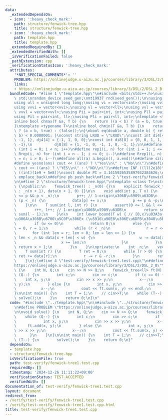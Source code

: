 ```yaml
---
data:
  _extendedDependsOn:
  - icon: ':heavy_check_mark:'
    path: structure/fenwick-tree.hpp
    title: structure/fenwick-tree.hpp
  - icon: ':heavy_check_mark:'
    path: template.hpp
    title: template.hpp
  _extendedRequiredBy: []
  _extendedVerifiedWith: []
  _isVerificationFailed: false
  _pathExtension: cpp
  _verificationStatusIcon: ':heavy_check_mark:'
  attributes:
    '*NOT_SPECIAL_COMMENTS*': ''
    PROBLEM: https://onlinejudge.u-aizu.ac.jp/courses/library/3/DSL/2/DSL_2_B
    links:
    - https://onlinejudge.u-aizu.ac.jp/courses/library/3/DSL/2/DSL_2_B
  bundledCode: "#line 1 \"template.hpp\"\n#include <bits/stdc++.h>\nusing namespace\
    \ std;\nrandom_device seed_gen;\nmt19937 rnd(seed_gen());\n\nusing ll = long long;\n\
    using ull = unsigned long long;\nusing vi = vector<int>;\nusing vvi = vector<vi>;\n\
    using vvvi = vector<vvi>;\nusing vl = vector<ll>;\nusing vvl = vector<vl>;\nusing\
    \ vvvl = vector<vvl>;\nusing Pii = pair<int, int>;\nusing Pll = pair<ll, ll>;\n\
    using Pil = pair<int, ll>;\nusing Pli = pair<ll, int>;\ntemplate <typename T>\n\
    inline bool chmax(T &a, T b) {\n    return ((a < b) ? (a = b, true) : (false));\n\
    }\ntemplate <typename T>\ninline bool chmin(T &a, T b) {\n    return ((a > b)\
    \ ? (a = b, true) : (false));\n}\nbool eq(double a, double b) { return abs(a -\
    \ b) < 0.0000001; }\nconst string LRUD = \"LRUD\";\nconst int di4[4] = {0, 0,\
    \ -1, 1}, dj4[4] = {-1, 1, 0, 0};\nconst int di8[8] = {0, 0, 1, 1, 1, -1, -1,\
    \ -1},\n          dj8[8] = {1, -1, 0, -1, 1, 0, -1, 1};\n\n#define rep(i, n) for\
    \ (int i = 0; i < n; i++)\n#define rep1(i, n) for (int i = 1; i <= n; i++)\n#define\
    \ Rrep(i, n) for (int i = n - 1; i >= 0; i--)\n#define Rrep1(i, n) for (int i\
    \ = n; i > 0; i--)\n#define all(a) a.begin(), a.end()\n#define sz(a) ssize(a)\n\
    #define yesno(ans) cout << ((ans) ? \"Yes\\n\" : \"No\\n\")\n#define YESNO(ans)\
    \ cout << ((ans) ? \"YES\\n\" : \"NO\\n\")\n#define INF ((ll)2e18)\n#define IINF\
    \ ((int)(1e9 + 5e8))\nconst double PI = 3.1415926535897932384626;\n#define eb\
    \ emplace_back\n#define pb push_back\n#line 2 \"test-verify/fenwick-tree1.test.cpp\"\
    \n\n#line 2 \"structure/fenwick-tree.hpp\"\ntemplate <class T>\nstruct fenwick_tree\
    \ {\npublic:\n    fenwick_tree() : _n(0) {}\n    explicit fenwick_tree(int n)\
    \ : _n(n + 1), data(n + 1, 0) {}\n\n    void add(int p, T x) {\n        assert(0\
    \ <= p && p < _n);\n        p++; // 1-origin\u306B\u5909\u63DB\n        while\
    \ (p < _n) {\n            data[p] += x;\n            p += p & -p;\n        }\n\
    \    }\n\n    T sum(int l, int r) {\n        assert(0 <= l && l <= r && r <= _n);\n\
    \        r++, l++; // 1-origin\u306B\u5909\u63DB\n        return sum(r - 1) -\
    \ sum(l - 1);\n    }\n\n    int lower_bound(T w) { // [0,x)\u03A3a_i >=w \u3068\
    \u306A\u308B\u6700\u5C0F\u306Ex (\u5916\u90E8\u306E\u6DFB\u3048\u5B57\u30670-origin)\n\
    \        if (w <= 0)\n            return 0;\n        else {\n            int x\
    \ = 0, r = 1;\n            while (r < _n)\n                r = r << 1;\n     \
    \       for (int len = r; len > 0; len = len >> 1) {\n                if (x +\
    \ len < _n && data[x + len] < w) {\n                    w -= data[x + len];\n\
    \                    x += len;\n                }\n            }\n           \
    \ return x + 1;\n        }\n    }\n\nprivate:\n    int _n;\n    vector<T> data;\n\
    \    T sum(int r) {\n        T ret = 0;\n        while (r > 0) {\n           \
    \ ret += data[r];\n            r -= r & -r;\n        }\n        return ret;\n\
    \    }\n};\n#line 4 \"test-verify/fenwick-tree1.test.cpp\"\n#define PROBLEM \"\
    https://onlinejudge.u-aizu.ac.jp/courses/library/3/DSL/2/DSL_2_B\"\n\nvoid solve()\
    \ {\n    int N, Q;\n    cin >> N >> Q;\n    fenwick_tree<ll> ft(N);\n    while\
    \ (Q--) {\n        int c;\n        cin >> c;\n        if (c == 0) {\n        \
    \    int x, y;\n            cin >> x >> y;\n            x--;\n            ft.add(x,\
    \ y);\n        } else {\n            int x, y;\n            cin >> x >> y;\n \
    \           x--;\n            cout << ft.sum(x, y) << endl;\n        }\n    }\n\
    }\n\nint main() {\n    int T = 1;\n    // cin>>T;\n    while (T--) {\n       \
    \ solve();\n    }\n    return 0;\n}\n"
  code: "#include \"../template.hpp\"\n\n#include \"../structure/fenwick-tree.hpp\"\
    \n#define PROBLEM \"https://onlinejudge.u-aizu.ac.jp/courses/library/3/DSL/2/DSL_2_B\"\
    \n\nvoid solve() {\n    int N, Q;\n    cin >> N >> Q;\n    fenwick_tree<ll> ft(N);\n\
    \    while (Q--) {\n        int c;\n        cin >> c;\n        if (c == 0) {\n\
    \            int x, y;\n            cin >> x >> y;\n            x--;\n       \
    \     ft.add(x, y);\n        } else {\n            int x, y;\n            cin\
    \ >> x >> y;\n            x--;\n            cout << ft.sum(x, y) << endl;\n  \
    \      }\n    }\n}\n\nint main() {\n    int T = 1;\n    // cin>>T;\n    while\
    \ (T--) {\n        solve();\n    }\n    return 0;\n}"
  dependsOn:
  - template.hpp
  - structure/fenwick-tree.hpp
  isVerificationFile: true
  path: test-verify/fenwick-tree1.test.cpp
  requiredBy: []
  timestamp: '2024-12-26 11:11:22+09:00'
  verificationStatus: TEST_ACCEPTED
  verifiedWith: []
documentation_of: test-verify/fenwick-tree1.test.cpp
layout: document
redirect_from:
- /verify/test-verify/fenwick-tree1.test.cpp
- /verify/test-verify/fenwick-tree1.test.cpp.html
title: test-verify/fenwick-tree1.test.cpp
---
```

